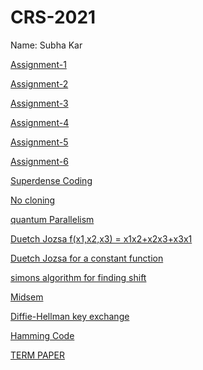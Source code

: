# CRS-2021

Name: Subha Kar

[Assignment-1](./matrixinverse.c)

[Assignment-2](./assign-2.pdf)

[Assignment-3](./Assignment-3.pdf)

[Assignment-4](./Assignment-4.pdf)

[Assignment-5](./Assignment-5.pdf)

[Assignment-6 ](./Assignment-6.pdf)

[Superdense Coding](./densecoding.pdf)

[No cloning](./Nocloning.pdf)

[quantum Parallelism](/quantum-parallesim.pdf)

[Duetch Jozsa f(x1,x2,x3) = x1x2+x2x3+x3x1](./DJ.pdf)

[Duetch Jozsa for a constant function](./DJconstant.pdf)

[simons algorithm for finding shift](./simons.pdf)

[Midsem](/Q-exam.pdf)

[Diffie-Hellman key exchange](/deffi.c)

[Hamming Code](/hamming.c)

[TERM PAPER](/qiskit(1).pdf)



